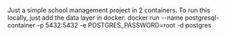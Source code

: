 Just a simple school management project in 2 containers. To run this locally, just add the data layer in docker:
      docker run --name postgresql-container -p 5432:5432 -e POSTGRES_PASSWORD=root -d postgres
      
